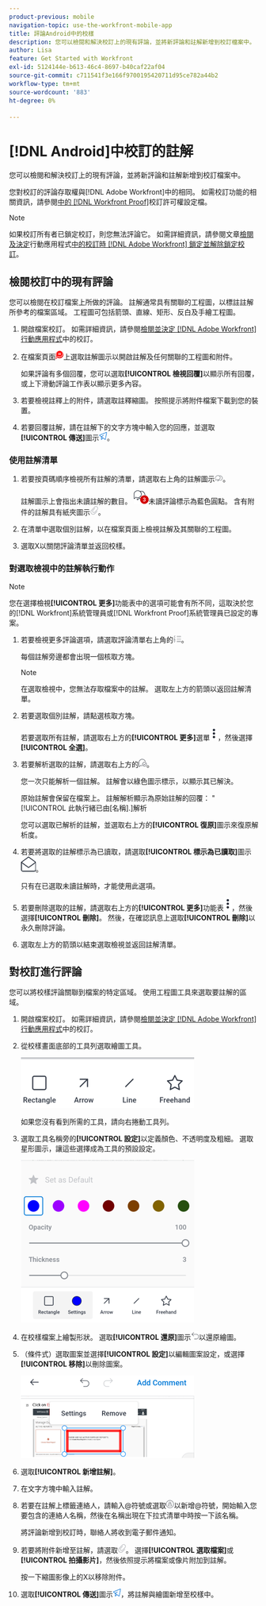 ```yaml
---
product-previous: mobile
navigation-topic: use-the-workfront-mobile-app
title: 評論Android中的校樣
description: 您可以檢閱和解決校訂上的現有評論，並將新評論和註解新增到校訂檔案中。
author: Lisa
feature: Get Started with Workfront
exl-id: 5124144e-b613-46c4-8697-b40caf22af04
source-git-commit: c711541f3e166f9700195420711d95ce782a44b2
workflow-type: tm+mt
source-wordcount: '883'
ht-degree: 0%

---
```


# [!DNL Android]中校訂的註解

您可以檢閱和解決校訂上的現有評論，並將新評論和註解新增到校訂檔案中。

您對校訂的評論存取權與[!DNL Adobe Workfront]中的相同。 如需校訂功能的相關資訊，請參閱[中的 [!DNL Workfront Proof]](../../../workfront-proof/wp-acct-admin/account-settings/proof-perm-profiles-in-wp.md)校訂許可權設定檔。

>[!NOTE]
>
>如果校訂所有者已鎖定校訂，則您無法評論它。 如需詳細資訊，請參閱文章[檢閱及決定](../../../workfront-basics/mobile-apps/using-the-workfront-mobile-app/work-with-proofs-in-mobile-app.md#lock)行動應用程式[中的校訂時 [!DNL Adobe Workfront] 鎖定並解除鎖定校訂](../../../workfront-basics/mobile-apps/using-the-workfront-mobile-app/work-with-proofs-in-mobile-app.md)。

## 檢閱校訂中的現有評論

您可以檢閱在校訂檔案上所做的評論。 註解通常具有關聯的工程圖，以標註註解所參考的檔案區域。 工程圖可包括箭頭、直線、矩形、反白及手繪工程圖。

1. 開啟檔案校訂。 如需詳細資訊，請參閱[檢閱並決定 [!DNL Adobe Workfront] 行動應用程式](../../../workfront-basics/mobile-apps/using-the-workfront-mobile-app/work-with-proofs-in-mobile-app.md)中的校訂。
1. 在檔案頁面![上選取註解圖示，在檔案](assets/mobile-comment-icon-on-proofdoc-30x34.png)上選取註解圖示以開啟註解及任何關聯的工程圖和附件。

   如果評論有多個回覆，您可以選取&#x200B;**[!UICONTROL 檢視回覆]**&#x200B;以顯示所有回覆，或上下滑動評論工作表以顯示更多內容。

1. 若要檢視註釋上的附件，請選取註釋縮圖。 按照提示將附件檔案下載到您的裝置。
1. 若要回覆註解，請在註解下的文字方塊中輸入您的回應，並選取&#x200B;**[!UICONTROL 傳送]**&#x200B;圖示![傳送圖示](assets/mobile-send-icon-25x26.png)。

### 使用註解清單

1. 若要按頁碼順序檢視所有註解的清單，請選取右上角的註解圖示![註解圖示](assets/mobile-comment-icon-30x25.png)。

   註解圖示上會指出未讀註解的數目。 ![清單中的未讀評論數](assets/mobile-unread-comments-icon-30x27.png)未讀評論標示為藍色圓點。 含有附件的註解具有紙夾圖示![[!UICONTROL 附件]圖示](assets/mobile-paper-clip-icon.png)。

1. 在清單中選取個別註解，以在檔案頁面上檢視註解及其關聯的工程圖。
1. 選取X以關閉評論清單並返回校樣。

### 對選取檢視中的註解執行動作

>[!NOTE]
>
>您在選擇檢視&#x200B;**[!UICONTROL 更多]**&#x200B;功能表中的選項可能會有所不同，這取決於您的[!DNL Workfront]系統管理員或[!DNL Workfront Proof]系統管理員已設定的專案。

1. 若要檢視更多評論選項，請選取評論清單右上角的![[!UICONTROL 評論清單]圖示](assets/mobile-listofcommentsicon-30x27.png)。

   每個註解旁邊都會出現一個核取方塊。

   >[!NOTE]
   >
   >在選取檢視中，您無法存取檔案中的註解。 選取左上方的箭頭以返回註解清單。

1. 若要選取個別註解，請點選核取方塊。

   若要選取所有註解，請選取右上方的&#x200B;**[!UICONTROL 更多]**&#x200B;選單![更多](assets/mobile-verticalmoremenu-20x33.png)，然後選擇&#x200B;**[!UICONTROL 全選]**。

1. 若要解析選取的註解，請選取右上方的![[!UICONTROL 解析註解]圖示](assets/mobile-resolvecomment-icon-30x30.png)。

   您一次只能解析一個註解。 註解會以綠色圖示標示，以顯示其已解決。

   原始註解會保留在檔案上。 註解解析顯示為原始註解的回覆： &quot;[!UICONTROL 此執行緒已由[名稱].]解析

   您可以選取已解析的註解，並選取右上方的&#x200B;**[!UICONTROL 復原]**&#x200B;圖示來復原解析度。

1. 若要將選取的註解標示為已讀取，請選取&#x200B;**[!UICONTROL 標示為已讀取]**&#x200B;圖示![標示為已讀取](assets/mobile-markread-icon-30x31.png)。

   只有在已選取未讀註解時，才能使用此選項。

1. 若要刪除選取的註解，請選取右上方的&#x200B;**[!UICONTROL 更多]**&#x200B;功能表![更多](assets/mobile-verticalmoremenu-20x33.png)，然後選擇&#x200B;**[!UICONTROL 刪除]**。 然後，在確認訊息上選取&#x200B;**[!UICONTROL 刪除]**&#x200B;以永久刪除評論。
1. 選取左上方的箭頭以結束選取檢視並返回註解清單。

## 對校訂進行評論

您可以將校樣評論關聯到檔案的特定區域。 使用工程圖工具來選取要註解的區域。

1. 開啟檔案校訂。 如需詳細資訊，請參閱[檢閱並決定 [!DNL Adobe Workfront] 行動應用程式](../../../workfront-basics/mobile-apps/using-the-workfront-mobile-app/work-with-proofs-in-mobile-app.md)中的校訂。
1. 從校樣畫面底部的工具列選取繪圖工具。

   ![校訂評論工具列](assets/android-proof-comment-toolbar-350x102.png)

   如果您沒有看到所需的工具，請向右捲動工具列。

1. 選取工具名稱旁的&#x200B;**[!UICONTROL 設定]**&#x200B;以定義顏色、不透明度及粗細。 選取星形圖示，讓這些選擇成為工具的預設設定。

   ![繪圖工具設定](assets/android-drawingtoolsettings-350x328.png)

1. 在校樣檔案上繪製形狀。 選取&#x200B;**[!UICONTROL 還原]**&#x200B;圖示![還原](assets/android-undo-icon-30x31.png)以還原繪圖。
1. （條件式）選取圖案並選擇&#x200B;**[!UICONTROL 設定]**&#x200B;以編輯圖案設定，或選擇&#x200B;**[!UICONTROL 移除]**&#x200B;以刪除圖案。

   ![繪圖功能表](assets/android-drawing-settingsremove-350x166.png)

1. 選取&#x200B;**[!UICONTROL 新增註解]**。
1. 在文字方塊中輸入註解。
1. 若要在註解上標籤連絡人，請輸入@符號或選取![[!UICONTROL 標籤連絡人]](assets/mobile-tag-user-icon.png)以新增@符號，開始輸入您要包含的連絡人名稱，然後在名稱出現在下拉式清單中時按一下該名稱。

   將評論新增到校訂時，聯絡人將收到電子郵件通知。

1. 若要將附件新增至註解，請選取![[!UICONTROL 附件]圖示](assets/mobile-paper-clip-icon.png)。 選擇&#x200B;**[!UICONTROL 選取檔案]**&#x200B;或&#x200B;**[!UICONTROL 拍攝影片]**，然後依照提示將檔案或像片附加到註解。

   按一下縮圖影像上的X以移除附件。

1. 選取&#x200B;**[!UICONTROL 傳送]**&#x200B;圖示![傳送圖示](assets/mobile-send-icon-25x26.png)，將註解與繪圖新增至校樣中。
